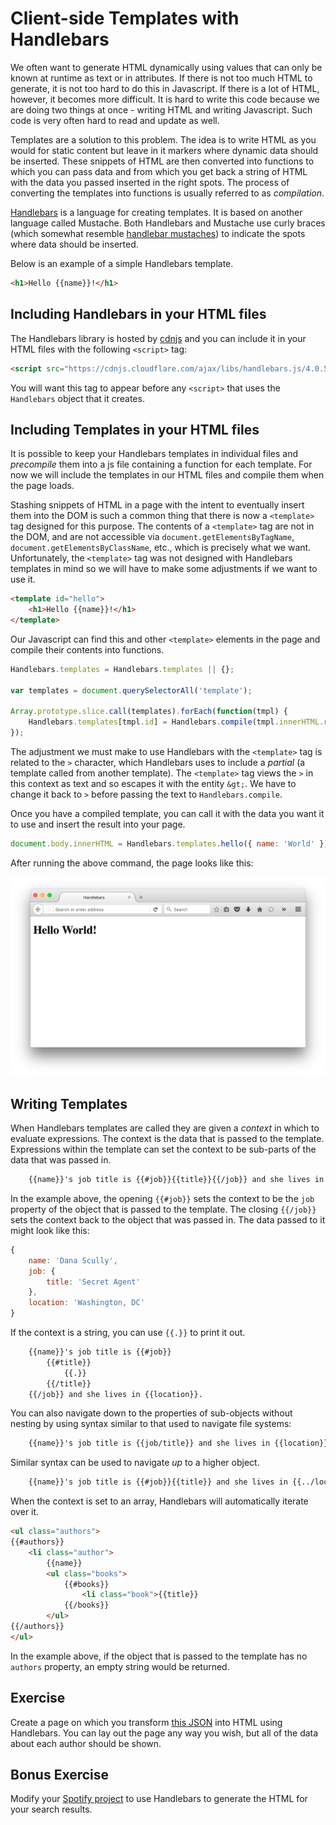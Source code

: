 # Client-side Templates with Handlebars

We often want to generate HTML dynamically using values that can only be known at runtime as text or in attributes. If there is not too much HTML to generate, it is not too hard to do this in Javascript. If there is a lot of HTML, however, it becomes more difficult. It is hard to write this code because we are doing two things at once - writing HTML and writing Javascript. Such code is very often hard to read and update as well.

Templates are a solution to this problem. The idea is to write HTML as you would for static content but leave in it markers where dynamic data should be inserted. These snippets of HTML are then converted into functions to which you can pass data and from which you get back a string of HTML with the data you passed inserted in the right spots. The process of converting the templates into functions is usually referred to as _compilation_.

<a href="http://handlebarsjs.com">Handlebars</a> is a language for creating templates. It is based on another language called Mustache. Both Handlebars and Mustache use curly braces (which somewhat resemble <a href="https://www.google.com/search?q=handlebar+mustache&source=lnms&tbm=isch">handlebar mustaches</a>) to indicate the spots where data should be inserted.

Below is an example of a simple Handlebars template.

```html
<h1>Hello {{name}}!</h1>
```

## Including Handlebars in your HTML files

The Handlebars library is hosted by <a href="http://cdnjs.com">cdnjs</a> and you can include it in your HTML files with the following `<script>` tag:

```html
<script src="https://cdnjs.cloudflare.com/ajax/libs/handlebars.js/4.0.5/handlebars.min.js"></script>
```

You will want this tag to appear before any `<script>` that uses the `Handlebars` object that it creates.

## Including Templates in your HTML files

It is possible to keep your Handlebars templates in individual files and _precompile_ them into a js file containing a function for each template. For now we will include the templates in our HTML files and compile them when the page loads.

Stashing snippets of HTML in a page with the intent to eventually insert them into the DOM is such a common thing that there is now a `<template>` tag designed for this purpose. The contents of a `<template>` tag are not in the DOM, and are not accessible via `document.getElementsByTagName`, `document.getElementsByClassName`,  etc., which is precisely what we want. Unfortunately, the `<template>` tag was not designed with Handlebars templates in mind so we will have to make some adjustments if we want to use it.

```html
<template id="hello">
    <h1>Hello {{name}}!</h1>
</template>
```

Our Javascript can find this and other `<template>` elements in the page and compile their contents into functions.

```js
Handlebars.templates = Handlebars.templates || {};

var templates = document.querySelectorAll('template');

Array.prototype.slice.call(templates).forEach(function(tmpl) {
    Handlebars.templates[tmpl.id] = Handlebars.compile(tmpl.innerHTML.replace(/{{&gt;/g, '{{>'));
});
```

The adjustment we must make to use Handlebars with the `<template>` tag is related to the `>` character, which Handlebars uses to include a _partial_ (a template called from another template). The `<template>` tag views the `>` in this context as text and so escapes it with the entity `&gt;`. We have to change it back to `>` before passing the text to `Handlebars.compile`.

Once you have a compiled template, you can call it with the data you want it to use and insert the result into your page.

```js
document.body.innerHTML = Handlebars.templates.hello({ name: 'World' });
```

After running the above command, the page looks like this:

<img src="helloworld.png">

## Writing Templates

When Handlebars templates are called they are given a _context_ in which to evaluate expressions. The context is the data that is passed to the template. Expressions within the template can set the context to be sub-parts of the data that was passed in.

```HTML
    {{name}}'s job title is {{#job}}{{title}}{{/job}} and she lives in {{location}}.
```

In the example above, the opening `{{#job}}` sets the context to be the `job` property of the object that is passed to the template. The closing `{{/job}}` sets the context back to the object that was passed in. The data passed to it might look like this:

```js
{
    name: 'Dana Scully',
    job: {
        title: 'Secret Agent'
    },
    location: 'Washington, DC'
}
```

If the context is a string, you can use `{{.}}` to print it out.

```HTML
    {{name}}'s job title is {{#job}}
        {{#title}}
            {{.}}
        {{/title}}
    {{/job}} and she lives in {{location}}.
```

You can also navigate down to the properties of sub-objects without nesting by using syntax similar to that used to navigate file systems:

```HTML
    {{name}}'s job title is {{job/title}} and she lives in {{location}}.
```

Similar syntax can be used to navigate _up_ to a higher object.

```HTML
    {{name}}'s job title is {{#job}}{{title}} and she lives in {{../location}}{{/job}}.
```

When the context is set to an array, Handlebars will automatically iterate over it.

```HTML
<ul class="authors">
{{#authors}}
    <li class="author">
        {{name}}
        <ul class="books">
            {{#books}}
                <li class="book">{{title}}
            {{/books}}
        </ul>
{{/authors}}
</ul>
```

In the example above, if the object that is passed to the template has no `authors` property, an empty string would be returned.

## Exercise

Create a page on which you transform <a href="authors.json">this JSON</a> into HTML using Handlebars. You can lay out the page any way you wish, but all of the data about each author should be shown.

## Bonus Exercise

Modify your <a href="wk3_spotify_search">Spotify project</a> to use Handlebars to generate the HTML for your search results.
